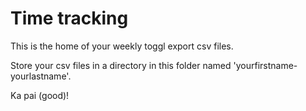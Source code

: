 # Time tracking

This is the home of your weekly toggl export csv files.

Store your csv files in a directory in this folder named 'yourfirstname-yourlastname'.

Ka pai (good)!
